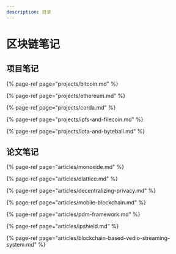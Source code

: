 ```yaml
---
description: 目录
---
```


# 区块链笔记

## 项目笔记

{% page-ref page="projects/bitcoin.md" %}

{% page-ref page="projects/ethereum.md" %}

{% page-ref page="projects/corda.md" %}

{% page-ref page="projects/ipfs-and-filecoin.md" %}

{% page-ref page="projects/iota-and-byteball.md" %}

## 论文笔记

{% page-ref page="articles/monoxide.md" %}

{% page-ref page="articles/dlattice.md" %}

{% page-ref page="articles/decentralizing-privacy.md" %}

{% page-ref page="articles/mobile-blockchain.md" %}

{% page-ref page="articles/pdm-framework.md" %}

{% page-ref page="articles/ipshield.md" %}

{% page-ref page="articles/blockchain-based-vedio-streaming-system.md" %}


